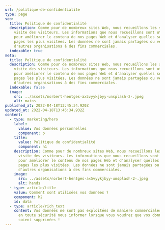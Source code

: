 ```yaml
---
url: /politique-de-confidentialite
type: page
seo:
  title: Politique de confidentialité
  description: Comme pour de nombreux sites Web, nous recueillons les sessions de
    visite des visiteurs. Les informations que nous recueillons sont utilisées
    pour améliorer le contenu de nos pages Web et d'analyser quelles sont les
    pages les plus visitées. Les données ne sont jamais partagées ou vendues à
    d'autres organisations à des fins commerciales.
  indexable: true
meta:
  title: Politique de confidentialité
  description: Comme pour de nombreux sites Web, nous recueillons les sessions de
    visite des visiteurs. Les informations que nous recueillons sont utilisées
    pour améliorer le contenu de nos pages Web et d'analyser quelles sont les
    pages les plus visitées. Les données ne sont jamais partagées ou vendues à
    d'autres organisations à des fins commerciales.
  indexable: false
  image:
    src: ../assets/norbert-hentges-ax5vyykjbyy-unsplash-2-.jpeg
    alt: mains
published_at: 2022-04-18T13:45:34.920Z
updated_at: 2022-04-18T13:45:34.932Z
content:
  - type: marketing/hero
    label:
      value: Vos données personnelles
      component: p
    title:
      value: Politique de confidentialité
      component: h1
    description: Comme pour de nombreux sites Web, nous recueillons les sessions de
      visite des visiteurs. Les informations que nous recueillons sont utilisées
      pour améliorer le contenu de nos pages Web et d'analyser quelles sont les
      pages les plus visitées. Les données ne sont jamais partagées ou vendues à
      d'autres organisations à des fins commerciales.
    image:
      src: ../assets/norbert-hentges-ax5vyykjbyy-unsplash-2-.jpeg
      alt: hands
  - type: article/title
    value: Comment sont utilisées vos données ?
    component: h2
    id: data
  - type: article/rich_text
    content: Vos données ne sont pas exploitées de manière commerciales. Vous pouvez
      en toute sécurité nous informer lorsque vous voudrez que vos données
      soient supprimées !
---
```

